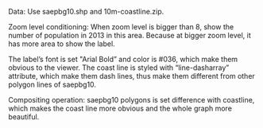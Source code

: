Data:  Use saepbg10.shp and 10m-coastline.zip.

Zoom level conditioning: When zoom level is bigger than 8, show the number of population in 2013 in this area. Because at bigger zoom level, it has more area to show the label. 

The label’s font is set "Arial Bold” and color is #036, which make them obvious to the viewer. The coast line is styled with “line-dasharray” attribute, which make them dash lines, thus make them different from other polygon lines of saepbg10. 

Compositing operation:  saepbg10 polygons is set difference with coastline, which makes the coast line more obvious and the whole graph more beautiful.
